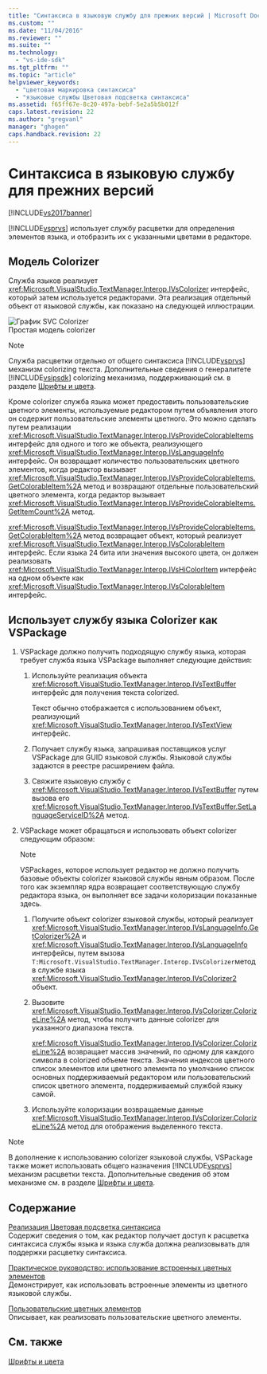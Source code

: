 ```yaml
---
title: "Синтаксиса в языковую службу для прежних версий | Microsoft Docs"
ms.custom: ""
ms.date: "11/04/2016"
ms.reviewer: ""
ms.suite: ""
ms.technology: 
  - "vs-ide-sdk"
ms.tgt_pltfrm: ""
ms.topic: "article"
helpviewer_keywords: 
  - "цветовая маркировка синтаксиса"
  - "языковые службы Цветовая подсветка синтаксиса"
ms.assetid: f65ff67e-8c20-497a-bebf-5e2a5b5b012f
caps.latest.revision: 22
ms.author: "gregvanl"
manager: "ghogen"
caps.handback.revision: 22
---
```

# Синтаксиса в языковую службу для прежних версий
[!INCLUDE[vs2017banner](../../code-quality/includes/vs2017banner.md)]

[!INCLUDE[vsprvs](../../code-quality/includes/vsprvs_md.md)] использует службу расцветки для определения элементов языка, и отобразить их с указанными цветами в редакторе.  
  
## Модель Colorizer  
 Служба языков реализует <xref:Microsoft.VisualStudio.TextManager.Interop.IVsColorizer> интерфейс, который затем используется редакторами.  Эта реализация отдельный объект от языковой службы, как показано на следующей иллюстрации.  
  
 ![График SVC Colorizer](../../extensibility/internals/media/figlgsvccolorizer.png "FigLgSvcColorizer")  
Простая модель colorizer  
  
> [!NOTE]
>  Служба расцветки отдельно от общего синтаксиса [!INCLUDE[vsprvs](../../code-quality/includes/vsprvs_md.md)] механизм colorizing текста.  Дополнительные сведения о генералитете [!INCLUDE[vsipsdk](../../extensibility/includes/vsipsdk_md.md)] colorizing механизма, поддерживающий см. в разделе  [Шрифты и цвета](../../extensibility/using-fonts-and-colors.md).  
  
 Кроме colorizer служба языка может предоставить пользовательские цветного элементы, используемые редактором путем объявления этого он содержит пользовательские элементы цветного.  Это можно сделать путем реализации <xref:Microsoft.VisualStudio.TextManager.Interop.IVsProvideColorableItems> интерфейс для одного и того же объекта, реализующего  <xref:Microsoft.VisualStudio.TextManager.Interop.IVsLanguageInfo> интерфейс.  Он возвращает количество пользовательских цветного элементов, когда редактор вызывает <xref:Microsoft.VisualStudio.TextManager.Interop.IVsProvideColorableItems.GetColorableItem%2A> метод и возвращают отдельные пользовательский цветного элемента, когда редактор вызывает  <xref:Microsoft.VisualStudio.TextManager.Interop.IVsProvideColorableItems.GetItemCount%2A> метод.  
  
 <xref:Microsoft.VisualStudio.TextManager.Interop.IVsProvideColorableItems.GetColorableItem%2A> метод возвращает объект, который реализует  <xref:Microsoft.VisualStudio.TextManager.Interop.IVsColorableItem> интерфейс.  Если языка 24 бита или значения высокого цвета, он должен реализовать <xref:Microsoft.VisualStudio.TextManager.Interop.IVsHiColorItem> интерфейс на одном объекте как  <xref:Microsoft.VisualStudio.TextManager.Interop.IVsColorableItem> интерфейс.  
  
## Использует службу языка Colorizer как VSPackage  
  
1.  VSPackage должно получить подходящую службу языка, которая требует служба языка VSPackage выполняет следующие действия:  
  
    1.  Используйте реализация объекта <xref:Microsoft.VisualStudio.TextManager.Interop.IVsTextBuffer> интерфейс для получения текста colorized.  
  
         Текст обычно отображается с использованием объект, реализующий <xref:Microsoft.VisualStudio.TextManager.Interop.IVsTextView> интерфейс.  
  
    2.  Получает службу языка, запрашивая поставщиков услуг VSPackage для GUID языковой службы.  Языковой службы задаются в реестре расширением файла.  
  
    3.  Свяжите языковую службу с <xref:Microsoft.VisualStudio.TextManager.Interop.IVsTextBuffer> путем вызова его  <xref:Microsoft.VisualStudio.TextManager.Interop.IVsTextBuffer.SetLanguageServiceID%2A> метод.  
  
2.  VSPackage может обращаться и использовать объект colorizer следующим образом:  
  
    > [!NOTE]
    >  VSPackages, которое использует редактор не должно получить базовые объекты colorizer языковой службы явным образом.  После того как экземпляр ядра возвращает соответствующую службу редактора языка, он выполняет все задачи колоризации показанные здесь.  
  
    1.  Получите объект colorizer языковой службы, который реализует <xref:Microsoft.VisualStudio.TextManager.Interop.IVsLanguageInfo.GetColorizer%2A> и  <xref:Microsoft.VisualStudio.TextManager.Interop.IVsLanguageInfo> интерфейсы, путем вызова  `T:Microsoft.VisualStudio.TextManager.Interop.IVsColorizer`метод в службе языка  <xref:Microsoft.VisualStudio.TextManager.Interop.IVsColorizer2> объект.  
  
    2.  Вызовите <xref:Microsoft.VisualStudio.TextManager.Interop.IVsColorizer.ColorizeLine%2A> метод, чтобы получить данные colorizer для указанного диапазона текста.  
  
         <xref:Microsoft.VisualStudio.TextManager.Interop.IVsColorizer.ColorizeLine%2A> возвращает массив значений, по одному для каждого символа в colorized объеме текста.  Значения индексов цветного список элементов или цветного элемента по умолчанию список основных поддерживаемый редактором или пользовательский список цветного элемента, поддерживаемый службой языку самой.  
  
    3.  Используйте колоризации возвращаемые данные <xref:Microsoft.VisualStudio.TextManager.Interop.IVsColorizer.ColorizeLine%2A> метод для отображения выделенного текста.  
  
> [!NOTE]
>  В дополнение к использованию colorizer языковой службы, VSPackage также может использовать общего назначения [!INCLUDE[vsprvs](../../code-quality/includes/vsprvs_md.md)] механизм расцветки текста.  Дополнительные сведения об этом механизме см. в разделе [Шрифты и цвета](../../extensibility/using-fonts-and-colors.md).  
  
## Содержание  
 [Реализация Цветовая подсветка синтаксиса](../../extensibility/internals/implementing-syntax-coloring.md)  
 Содержит сведения о том, как редактор получает доступ к расцветка синтаксиса службы языка и языка служба должна реализовывать для поддержки расцветку синтаксиса.  
  
 [Практическое руководство: использование встроенных цветных элементов](../../extensibility/internals/how-to-use-built-in-colorable-items.md)  
 Демонстрирует, как использовать встроенные элементы из цветного языковой службы.  
  
 [Пользовательские цветных элементов](../../extensibility/internals/custom-colorable-items.md)  
 Описывает, как реализовать пользовательские цветного элементы.  
  
## См. также  
 [Шрифты и цвета](../../extensibility/using-fonts-and-colors.md)